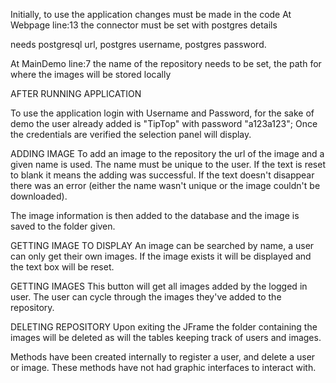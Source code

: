Initially, to use the application changes must be made in the code
At Webpage line:13 the connector must be set with postgres details

needs postgresql url, postgres username, postgres password.

At MainDemo line:7 the name of the repository needs to be set, the path for where the images will be stored locally

AFTER RUNNING APPLICATION

To use the application login with Username and Password, for the sake of demo the user already added is "TipTop" with password "a123a123";
Once the credentials are verified the selection panel will display. 

ADDING IMAGE 
To add an image to the repository the url of the image and a given name is used. The name must be unique to the user. If the text is reset to blank it means the adding was successful. If the text doesn't disappear there was an error (either the name wasn't unique or the image couldn't be downloaded). 

The image information is then added to the database and the image is saved to the folder given. 

GETTING IMAGE TO DISPLAY
An image can be searched by name, a user can only get their own images. If the image exists it will be displayed and the text box will be reset. 

GETTING IMAGES
This button will get all images added by the logged in user. The user can cycle through the images they've added to the repository.

DELETING REPOSITORY
Upon exiting the JFrame the folder containing the images will be deleted as will the tables keeping track of users and images.



Methods have been created internally to register a user, and delete a user or image. These methods have not had graphic interfaces to interact with.




